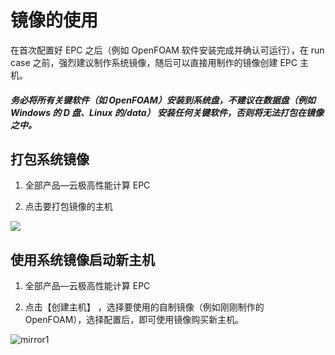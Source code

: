 # 镜像的使用 #

在首次配置好 EPC 之后（例如 OpenFOAM 软件安装完成并确认可运行），在 run case 之前，强烈建议制作系统镜像，随后可以直接用制作的镜像创建 EPC 主机。

##### 务必将所有关键软件（如 OpenFOAM）安装到系统盘，不建议在数据盘（例如 Windows 的 D 盘、Linux 的/data） 安装任何关键软件，否则将无法打包在镜像之中。 

## 打包系统镜像 ## 

1. 全部产品—云极高性能计算 EPC

2. 点击要打包镜像的主机

![](../../epc/images/mirror.png)

## 使用系统镜像启动新主机 ## 

1. 全部产品—云极高性能计算 EPC

2. 点击【创建主机】 ，选择要使用的自制镜像（例如刚刚制作的 OpenFOAM），选择配置后，即可使用镜像购买新主机。

![mirror1](../../epc/images/mirror1.png)



